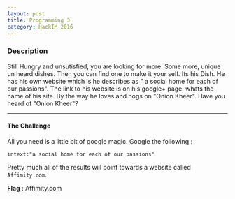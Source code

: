 ```yaml
---
layout: post
title: Programming 3
category: HackIM 2016
---
```


### Description
  Still Hungry and unsutisfied, you are looking for more. Some more, unique un heard dishes.  Then you can find one to make it your self. Its his Dish. He has his own website which is he  describes as " a social home for each of our passions". The link to his website is on his google+ page. whats the name of his site. By the way he loves and hogs on "Onion Kheer". Have you heard of "Onion Kheer"?

---

#### The Challenge

  All you need is a little bit of google magic. Google the following :

    intext:"a social home for each of our passions"

  Pretty much all of the results will point towards a website called `Affimity.com`.

  **Flag** : Affimity.com
